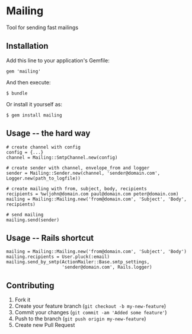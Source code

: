 # Mailing

Tool for sending fast mailings

## Installation

Add this line to your application's Gemfile:

    gem 'mailing'

And then execute:

    $ bundle

Or install it yourself as:

    $ gem install mailing

## Usage -- the hard way

    # create channel with config
    config = {...}
    channel = Mailing::SmtpChannel.new(config)

    # create sender with channel, envelope_from and logger
    sender = Mailing::Sender.new(channel, 'sender@domain.com', Logger.new(path_to_logfile))

    # create mailing with from, subject, body, recipients
    recipients = %w(john@domain.com paul@domain.com peter@domain.com)
    mailing = Mailing::Mailing.new('from@domain.com', 'Subject', 'Body', recipients)

    # send mailing
    mailing.send(sender)

## Usage -- Rails shortcut

    mailing = Mailing::Mailing.new('from@domain.com', 'Subject', 'Body')
    mailing.recipients = User.pluck(:email)
    mailing.send_by_smtp(ActionMailer::Base.smtp_settings,
                         'sender@domain.com', Rails.logger)

## Contributing

1. Fork it
2. Create your feature branch (`git checkout -b my-new-feature`)
3. Commit your changes (`git commit -am 'Added some feature'`)
4. Push to the branch (`git push origin my-new-feature`)
5. Create new Pull Request
